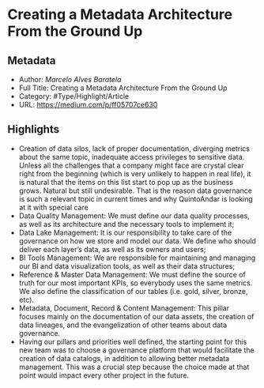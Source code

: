 # Creating a Metadata Architecture From the Ground Up

## Metadata

* Author: *Marcelo Alves Baratela*
* Full Title: Creating a Metadata Architecture From the Ground Up
* Category: #Type/Highlight/Article
* URL: https://medium.com/p/ff05707ce630

## Highlights

* Creation of data silos, lack of proper documentation, diverging metrics about the same topic, inadequate access privileges to sensitive data. Unless all the challenges that a company might face are crystal clear right from the beginning (which is very unlikely to happen in real life), it is natural that the items on this list start to pop up as the business grows. Natural but still undesirable. That is the reason data governance is such a relevant topic in current times and why QuintoAndar is looking at it with special care
* Data Quality Management: We must define our data quality processes, as well as its architecture and the necessary tools to implement it;
* Data Lake Management: It is our responsibility to take care of the governance on how we store and model our data. We define who should deliver each layer’s data, as well as its owners and users;
* BI Tools Management: We are responsible for maintaining and managing our BI and data visualization tools, as well as their data structures;
* Reference & Master Data Management: We must define the source of truth for our most important KPIs, so everybody uses the same metrics. We also define the classification of our tables (i.e. gold, silver, bronze, etc).
* Metadata, Document, Record & Content Management: This pillar focuses mainly on the documentation of our data assets, the creation of data lineages, and the evangelization of other teams about data governance.
* Having our pillars and priorities well defined, the starting point for this new team was to choose a governance platform that would facilitate the creation of data catalogs, in addition to allowing better metadata management. This was a crucial step because the choice made at that point would impact every other project in the future.
